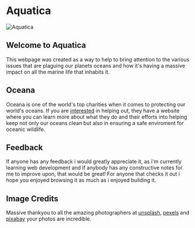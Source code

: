 # Aquatica

![Aquatica](https://github.com/user-attachments/assets/b8e30793-65f6-421a-abb9-d2d363b5aeee)

## Welcome to Aquatica

This webpage was created as a way to help to bring attention to the various issues that are plaguing our planets oceans and how it's having a massive impact on all the marine life that inhabits it.

## Oceana

Oceana is one of the world's top charities when it comes to protecting our world's oceans. If you are [interested](https://oceana.org/) in helping out, they have a website where you can learn more about what they do and their efforts into helping keep not only our oceans clean but also in ensuring a safe enviroment for oceanic wildlife.

## Feedback

If anyone has any feedback i would greatly appreciate it, as i'm currently learning web development and if anybody has any constructive notes for me to improve upon, that would be great! For anyone that checks it out i hope you enjoyed browsing it as much as i enjoyed building it.

## Image Credits

Massive thankyou to all the amazing photographers at [unsplash](https://unsplash.com/), [pexels](https://www.pexels.com/) and [pixabay](https://pixabay.com/) your photos are incredible.
